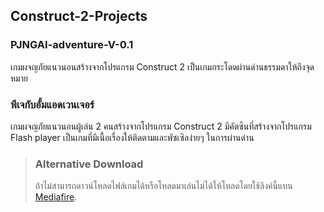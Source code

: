## Construct-2-Projects

### PJNGAI-adventure-V-0.1
เกมผจญภัยแนวนอนสร้างจากโปรแกรม Construct 2 เป็นเกมกระโดดผ่านด่านธรรมดาให้ถึงจุดหมาย

### พีเจกับอั้มแอดเวนเจอร์
เกมผจญภัยแนวนอนผู้เล่น 2 คนสร้างจากโปรแกรม Construct 2 มีคัตซีนที่สร้างจากโปรแกรม Flash player เป็นเกมที่มีเนื้อเรื่องให้ติดตามและพัซเซิลง่ายๆ ในการผ่านด่าน

> ### Alternative Download
> ถ้าไม่สามารถดาวน์โหลดไฟล์เกมได้หรือโหลดมาเล่นไม่ได้ให้โหลดโดยใช้ลิงค์นี้แทน
> [Mediafire](https://www.mediafire.com/file/w7rhuoq3l1y9duv/Construct-2-Projects-main.rar/file).

